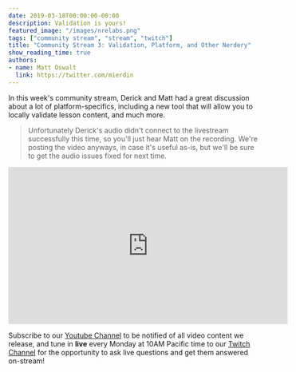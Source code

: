 ```yaml
---
date: 2019-03-18T00:00:00-00:00
description: Validation is yours!
featured_image: "/images/nrelabs.png"
tags: ["community stream", "stream", "twitch"]
title: "Community Stream 3: Validation, Platform, and Other Nerdery"
show_reading_time: true
authors:
- name: Matt Oswalt
  link: https://twitter.com/mierdin
---
```


In this week's community stream, Derick and Matt had a great discussion about a lot of platform-specifics, including a new tool
that will allow you to locally validate lesson content, and much more.

> Unfortunately Derick's audio didn't connect to the livestream successfully this time, so you'll just hear Matt on the recording. We're posting the video anyways, in case it's useful as-is, but we'll be sure to get the audio issues fixed for next time.

<div style="text-align:center;"><iframe width="560" height="315" src="https://www.youtube.com/embed/Mfczg7zV1RY" frameborder="0" allow="accelerometer; autoplay; encrypted-media; gyroscope; picture-in-picture" allowfullscreen></iframe></div>

Subscribe to our [Youtube Channel](https://www.youtube.com/channel/UCbfZq3sDGx6gmv7KRrhRh4g) to be notified of all video content we release, and tune in **live** every Monday at 10AM Pacific time to our [Twitch Channel](https://twitch.tv/nrelabs) for the opportunity to ask live questions and get them answered on-stream!
